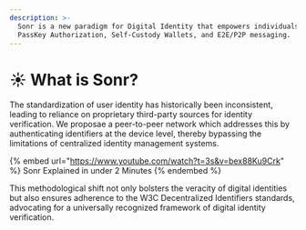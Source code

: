 ```yaml
---
description: >-
  Sonr is a new paradigm for Digital Identity that empowers individuals with
  PassKey Authorization, Self-Custody Wallets, and E2E/P2P messaging.
---
```


# ☀️ What is Sonr?

The standardization of user identity has historically been inconsistent, leading to reliance on proprietary third-party sources for identity verification. We proposae a peer-to-peer network which addresses this by authenticating identifiers at the device level, thereby bypassing the limitations of centralized identity management systems.&#x20;

{% embed url="https://www.youtube.com/watch?t=3s&v=bex88Ku9Crk" %}
Sonr Explained in under 2 Minutes
{% endembed %}

This methodological shift not only bolsters the veracity of digital identities but also ensures adherence to the W3C Decentralized Identifiers standards, advocating for a universally recognized framework of digital identity verification.
